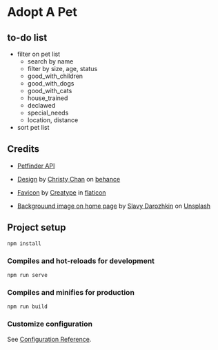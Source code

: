 # Adopt A Pet

## to-do list

- filter on pet list
  - search by name
  - filter by size, age, status
  - good_with_children
  - good_with_dogs
  - good_with_cats
  - house_trained
  - declawed
  - special_needs
  - location, distance
- sort pet list

## Credits

- [Petfinder API](https://www.petfinder.com/developers/)

- [Design](https://www.behance.net/gallery/134895919/Puppos-Dog-Adoption-Matchmaker-Design-Sprint-Case-Study) by [Christy Chan](https://www.behance.net/christykchan) on [behance](behance.net/)

- [Favicon](https://www.flaticon.com/premium-icon/paws_4225935) by [Creatype](https://www.flaticon.com/authors/creatype) in [flaticon](https://www.flaticon.com/)

- [Backgrouund image on home page](https://unsplash.com/photos/O_UbPKaz6no) by [Slavy Darozhkin](https://unsplash.com/@hashtaglilac) on [Unsplash](https://unsplash.com)

## Project setup

```
npm install
```

### Compiles and hot-reloads for development

```
npm run serve
```

### Compiles and minifies for production

```
npm run build
```

### Customize configuration

See [Configuration Reference](https://cli.vuejs.org/config/).
